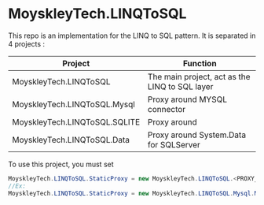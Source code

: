 # MoyskleyTech.LINQToSQL

This repo is an implementation for the LINQ to SQL pattern. It is separated in 4 projects :

|Project|Function|
|--|--|
|MoyskleyTech.LINQToSQL | The main project, act as the LINQ to SQL layer|
|MoyskleyTech.LINQToSQL.Mysql | Proxy around MYSQL connector|
|MoyskleyTech.LINQToSQL.SQLITE | Proxy around |
|MoyskleyTech.LINQToSQL.Data | Proxy around System.Data for SQLServer|

To use this project, you must set
```c#
MoyskleyTech.LINQToSQL.StaticProxy = new MoyskleyTech.LINQToSQL.<PROXY_NAME>.<PROXY_NAME>Proxy();
//Ex:
MoyskleyTech.LINQToSQL.StaticProxy = new MoyskleyTech.LINQToSQL.Mysql.MysqlProxy();
```

